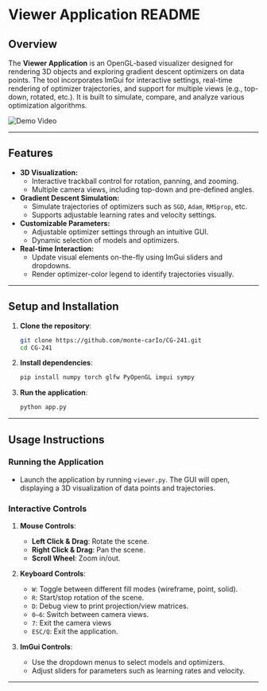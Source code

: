 # Viewer Application README

## Overview

The **Viewer Application** is an OpenGL-based visualizer designed for rendering 3D objects and exploring gradient descent optimizers on data points. The tool incorporates ImGui for interactive settings, real-time rendering of optimizer trajectories, and support for multiple views (e.g., top-down, rotated, etc.). It is built to simulate, compare, and analyze various optimization algorithms.

![Demo Video](./assets/demo-gif.gif)

---

## Features

- **3D Visualization:**
  - Interactive trackball control for rotation, panning, and zooming.
  - Multiple camera views, including top-down and pre-defined angles.
- **Gradient Descent Simulation:**
  - Simulate trajectories of optimizers such as `SGD`, `Adam`, `RMSprop`, etc.
  - Supports adjustable learning rates and velocity settings.
- **Customizable Parameters:**
  - Adjustable optimizer settings through an intuitive GUI.
  - Dynamic selection of models and optimizers.
- **Real-time Interaction:**
  - Update visual elements on-the-fly using ImGui sliders and dropdowns.
  - Render optimizer-color legend to identify trajectories visually.

---

## Setup and Installation

1. **Clone the repository**:
   ```bash
   git clone https://github.com/monte-carIo/CG-241.git
   cd CG-241
   ```

2. **Install dependencies**:
   ```bash
   pip install numpy torch glfw PyOpenGL imgui sympy
   ```

3. **Run the application**:
   ```bash
   python app.py
   ```

---

## Usage Instructions

### Running the Application

- Launch the application by running `viewer.py`. The GUI will open, displaying a 3D visualization of data points and trajectories.

### Interactive Controls

1. **Mouse Controls**:
   - **Left Click & Drag**: Rotate the scene.
   - **Right Click & Drag**: Pan the scene.
   - **Scroll Wheel**: Zoom in/out.

2. **Keyboard Controls**:
   - `W`: Toggle between different fill modes (wireframe, point, solid).
   - `R`: Start/stop rotation of the scene.
   - `D`: Debug view to print projection/view matrices.
   - `0–6`: Switch between camera views.
   - `7`: Exit the camera views
   - `ESC/Q`: Exit the application.

3. **ImGui Controls**:
   - Use the dropdown menus to select models and optimizers.
   - Adjust sliders for parameters such as learning rates and velocity.

---